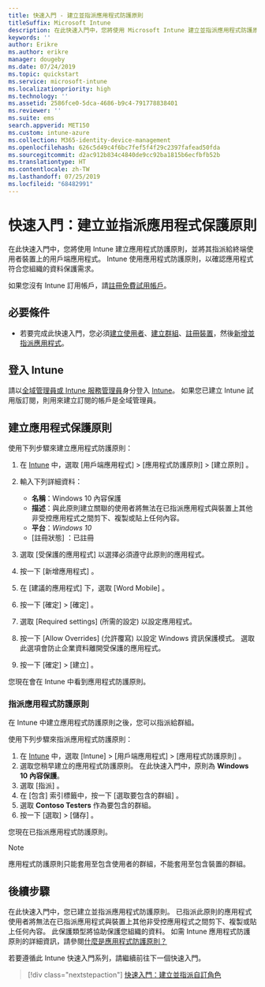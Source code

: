 ```yaml
---
title: 快速入門 - 建立並指派應用程式防護原則
titleSuffix: Microsoft Intune
description: 在此快速入門中，您將使用 Microsoft Intune 建立並指派應用程式防護原則。
keywords: ''
author: Erikre
ms.author: erikre
manager: dougeby
ms.date: 07/24/2019
ms.topic: quickstart
ms.service: microsoft-intune
ms.localizationpriority: high
ms.technology: ''
ms.assetid: 2586fce0-5dca-4686-b9c4-791778838401
ms.reviewer: ''
ms.suite: ems
search.appverid: MET150
ms.custom: intune-azure
ms.collection: M365-identity-device-management
ms.openlocfilehash: 626c5d49c4f6bc7fef5f4f29c2397fafead50fda
ms.sourcegitcommit: d2ac912b834c4840de9cc92ba1815b6ecfbfb52b
ms.translationtype: HT
ms.contentlocale: zh-TW
ms.lasthandoff: 07/25/2019
ms.locfileid: "68482991"
---
```

# <a name="quickstart-create-and-assign-an-app-protection-policy"></a>快速入門：建立並指派應用程式保護原則

在此快速入門中，您將使用 Intune 建立應用程式防護原則，並將其指派給終端使用者裝置上的用戶端應用程式。 Intune 使用應用程式防護原則，以確認應用程式符合您組織的資料保護需求。

如果您沒有 Intune 訂用帳戶，請[註冊免費試用帳戶](free-trial-sign-up.md)。

## <a name="prerequisites"></a>必要條件

- 若要完成此快速入門，您必須[建立使用者](quickstart-create-user.md)、[建立群組](quickstart-create-group.md)、[註冊裝置](quickstart-setup-auto-enrollment.md)，然後[新增並指派應用程式](quickstart-add-assign-app.md)。

## <a name="sign-in-to-intune"></a>登入 Intune

請以[全域管理員或 Intune 服務管理員](users-add.md#types-of-administrators)身分登入 [Intune](https://aka.ms/intuneportal)。 如果您已建立 Intune 試用版訂閱，則用來建立訂閱的帳戶是全域管理員。

## <a name="create-an-app-protection-policy"></a>建立應用程式保護原則

使用下列步驟來建立應用程式防護原則：

1. 在 [Intune](https://aka.ms/intuneportal) 中，選取 [用戶端應用程式]   > [應用程式防護原則]   > [建立原則]  。 
2. 輸入下列詳細資料： 

    - **名稱**：Windows 10 內容保護 
    - **描述**：與此原則建立關聯的使用者將無法在已指派應用程式與裝置上其他非受控應用程式之間剪下、複製或貼上任何內容。 
    - **平台**：*Windows 10*
    - [註冊狀態]  ：已註冊 

3. 選取 [受保護的應用程式]  以選擇必須遵守此原則的應用程式。
4. 按一下 [新增應用程式]  。
5. 在 [建議的應用程式]  下，選取 [Word Mobile]  。
5. 按一下 [確定]   > [確定]  。 
6. 選取 [Required settings] \(所需的設定\)  以設定應用程式。
7. 按一下 [Allow Overrides] \(允許覆寫\)  以設定 Windows 資訊保護模式。 選取此選項會防止企業資料離開受保護的應用程式。
8. 按一下 [確定]   > [建立]  。

您現在會在 Intune 中看到應用程式防護原則。

### <a name="assign-the-app-protection-policy"></a>指派應用程式防護原則

在 Intune 中建立應用程式防護原則之後，您可以指派給群組。 

使用下列步驟來指派應用程式防護原則：

1. 在 [Intune](https://aka.ms/intuneportal) 中，選取 [Intune]   > [用戶端應用程式]   > [應用程式防護原則]  。 
2. 選取您稍早建立的應用程式防護原則。 在此快速入門中，原則為 **Windows 10 內容保護**。
3. 選取 [指派]  。
4. 在 [包含]  索引標籤中，按一下 [選取要包含的群組]  。
5. 選取 **Contoso Testers** 作為要包含的群組。
6. 按一下 [選取]   > [儲存]  。 

您現在已指派應用程式防護原則。

> [!NOTE]
> 應用程式防護原則只能套用至包含使用者的群組，不能套用至包含裝置的群組。

## <a name="next-steps"></a>後續步驟

在此快速入門中，您已建立並指派應用程式防護原則。 已指派此原則的應用程式使用者將無法在已指派應用程式與裝置上其他非受控應用程式之間剪下、複製或貼上任何內容。 此保護類型將協助保護您組織的資料。 如需 Intune 應用程式防護原則的詳細資訊，請參閱[什麼是應用程式防護原則？](app-protection-policy.md)

若要遵循此 Intune 快速入門系列，請繼續前往下一個快速入門。

> [!div class="nextstepaction"]
> [快速入門：建立並指派自訂角色](quickstart-create-custom-role.md)
